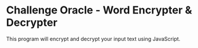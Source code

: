 # Challenge Oracle - Word Encrypter & Decrypter

This program will encrypt and decrypt your input text using JavaScript.
